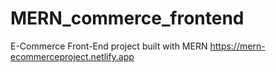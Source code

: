 # MERN_commerce_frontend
E-Commerce Front-End project built with MERN
https://mern-ecommerceproject.netlify.app
